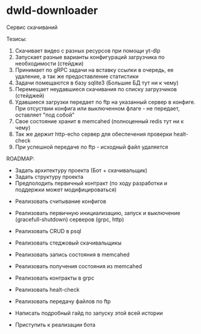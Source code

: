 # dwld-downloader

Сервис скачиваний

Тезисы:
1. Скачивает видео с разных ресурсов при помощи yt-dlp
2. Запускает разные варианты конфигураций загрузчика по необходимости (стейджи)
3. Принимает по gRPC задачи на вставку ссылки в очередь, ее удаление, а так же предоставление статистики
4. Задачи помещаются в базу sqlite3 (Большие БД тут ни к чему)
5. Перемещает неудавшиеся скачивания по списку загрузчиков (стейджей)
6. Удавшиеся загрузки передает по ftp на указанный сервер в конфиге. При отсуствии конфига или выключенном флаге - не передает, оставляет "под собой"
7. Свое состояние хранит в memcahed (полноценный redis тут ни к чему)
8. Так же держит http-echo сервер для обеспечения проверки healt-check
9. При успешной передаче по ftp - исходный файл удаляется

ROADMAP:

+ Задать архитектуру проекта (Бот + скачивальщик)
+ Задать структуру проекта
+ Предполодить первичный контракт (по ходу разработки и поддержки может модифицироваться)

- Реализовать считывание конфигов
- Реализовать первичную инициализацию, запуск и выключение (gracefull-shutdown) серверов (grpc, http)
- Реализовать CRUD в psql
- Реализовать стеджовый скачивальщикы
- Реализовать запись состояния в memcahed
- Реализовать получения состояния из memcahed
- Реализовать контракты в grpc
- Реализовать healt-check
- Реализовать передачу файлов по ftp

- Написать подробный гайд по запуску этой всей истории

- Приступить к реализации бота